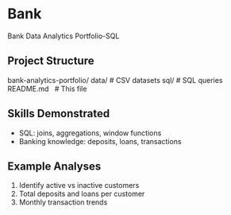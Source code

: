 # Bank
Bank Data Analytics Portfolio-SQL
## Project Structure

bank-analytics-portfolio/
data/       # CSV datasets
sql/        # SQL queries
README.md   # This file
## Skills Demonstrated

- SQL: joins, aggregations, window functions
- Banking knowledge: deposits, loans, transactions
## Example Analyses

1. Identify active vs inactive customers
2. Total deposits and loans per customer
3. Monthly transaction trends
